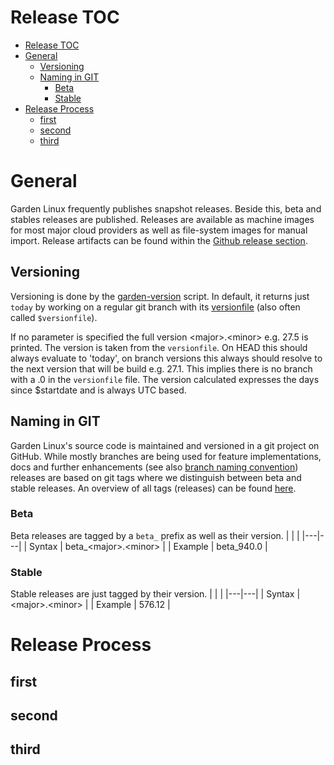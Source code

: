 # Release TOC
- [Release TOC](#release-toc)
- [General](#general)
  - [Versioning](#versioning)
  - [Naming in GIT](#naming-in-git)
    - [Beta](#beta)
    - [Stable](#stable)
- [Release Process](#release-process)
  - [first](#first)
  - [second](#second)
  - [third](#third)

# General
Garden Linux frequently publishes snapshot releases. Beside this, beta and stables releases are published. Releases are available as machine images for most major cloud providers as well as file-system images for manual import. Release artifacts can be found within the [Github release section](https://github.com/gardenlinux/gardenlinux/releases).

## Versioning
Versioning is done by the [garden-version](https://github.com/gardenlinux/gardenlinux/blob/main/bin/garden-version) script. In default, it returns just `today` by working on a regular git branch with its [versionfile](https://github.com/gardenlinux/gardenlinux/blob/main/VERSION) (also often called `$versionfile`).

If no parameter is specified the full version &#60;major&#62;.&#60;minor&#62; e.g. 27.5 is printed. The version is taken from the `versionfile`. On HEAD this should always evaluate to 'today', on branch versions this always should resolve to the next version that will be build e.g. 27.1. This implies there is no branch with a .0 in the `versionfile` file.
The version calculated expresses the days since $startdate and is always UTC based.

## Naming in GIT
Garden Linux's source code is maintained and versioned in a git project on GitHub. While mostly branches are being used for feature implementations, docs and further enhancements (see also [branch naming convention](https://github.com/gardenlinux/gardenlinux/blob/main/CONTRIBUTING.md#git-branch-naming-convention)) releases are based on git tags where we distinguish between beta and stable releases. An overview of all tags (releases) can be found [here](https://github.com/gardenlinux/gardenlinux/tags).

### Beta
Beta releases are tagged by a `beta_` prefix as well as their version.
|   |   |
|---|---|
| Syntax | beta_&#60;major&#62;.&#60;minor&#62; |
| Example | beta_940.0 |


### Stable
Stable releases are just tagged by their version.
|   |   |
|---|---|
| Syntax | &#60;major&#62;.&#60;minor&#62; |
| Example | 576.12 |

# Release Process
## first
## second
## third